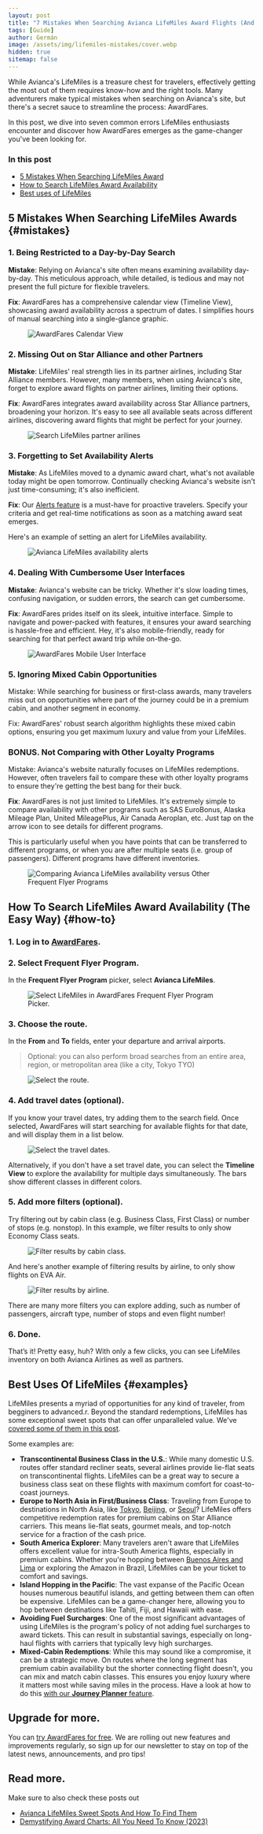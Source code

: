 ```yaml
---
layout: post
title: "7 Mistakes When Searching Avianca LifeMiles Award Flights (And How to Fix Them)"
tags: [Guide]
author: Germán
image: /assets/img/lifemiles-mistakes/cover.webp
hidden: true
sitemap: false
---
```


While Avianca's LifeMiles is a treasure chest for travelers, effectively getting the most out of them requires know-how and the right tools. Many adventurers make typical mistakes when searching on Avianca's site, but there's a secret sauce to streamline the process: AwardFares.

In this post, we dive into seven common errors LifeMiles enthusiasts encounter and discover how AwardFares emerges as the game-changer you've been looking for.


### In this post

- [5 Mistakes When Searching LifeMiles Award](#mistakes)
- [How to Search LifeMiles Award Availability](#how-to)
- [Best uses of LifeMiles](#examples)


## 5 Mistakes When Searching LifeMiles Awards {#mistakes}

### 1. Being Restricted to a Day-by-Day Search

**Mistake**: Relying on Avianca's site often means examining availability day-by-day. This meticulous approach, while detailed, is tedious and may not present the full picture for flexible travelers.

**Fix**: AwardFares has a comprehensive calendar view (Timeline View), showcasing award availability across a spectrum of dates. I simplifies hours of manual searching into a single-glance graphic.

<figure>
<img src="../assets/img/lifemiles-mistakes/timeline-view.webp" alt="AwardFares Calendar View" />
</figure>

### 2. Missing Out on Star Alliance and other Partners

**Mistake**: LifeMiles' real strength lies in its partner airlines, including Star Alliance members. However, many members, when using Avianca's site, forget to explore award flights on partner airlines, limiting their options.

**Fix**: AwardFares integrates award availability across Star Alliance partners, broadening your horizon. It's easy to see all available seats across different airlines, discovering award flights that might be perfect for your journey.

<figure>
<img src="../assets/img/lifemiles-mistakes/partners.webp" alt="Search LifeMiles partner arilines" />
</figure>


### 3. Forgetting to Set Availability Alerts

**Mistake**: As LifeMiles moved to a dynamic award chart, what's not available today might be open tomorrow. Continually checking Avianca's website isn't just time-consuming; it's also inefficient.

**Fix**: Our [Alerts feature](https://blog.awardfares.com/alerts/) is a must-have for proactive travelers. Specify your criteria and get real-time notifications as soon as a matching award seat emerges.

Here's an example of setting an alert for LifeMiles availability.

<figure>
<img src="../assets/img/lifemiles-mistakes/alerts.webp" alt="Avianca LifeMiles availability alerts" />
</figure>


### 4. Dealing With Cumbersome User Interfaces

**Mistake**: Avianca's website can be tricky. Whether it's slow loading times, confusing navigation, or sudden errors, the search can get cumbersome.

**Fix**: AwardFares prides itself on its sleek, intuitive interface. Simple to navigate and power-packed with features, it ensures your award searching is hassle-free and efficient. Hey, it's also mobile-friendly, ready for searching for that perfect award trip while on-the-go.

<figure>
<img src="../assets/img/lifemiles-mistakes/mobile.webp" alt="AwardFares Mobile User Interface" />
</figure>



### 5. Ignoring Mixed Cabin Opportunities

Mistake: While searching for business or first-class awards, many travelers miss out on opportunities where part of the journey could be in a premium cabin, and another segment in economy.

Fix: AwardFares' robust search algorithm highlights these mixed cabin options, ensuring you get maximum luxury and value from your LifeMiles.



### BONUS. Not Comparing with Other Loyalty Programs

Mistake: Avianca's website naturally focuses on LifeMiles redemptions. However, often travelers fail to compare these with other loyalty programs to ensure they're getting the best bang for their buck.

**Fix**: AwardFares is not just limited to LifeMiles. It's extremely simple to compare availability with other programs such as SAS EuroBonus, Alaska Mileage Plan, United MileagePlus, Air Canada Aeroplan, etc. Just tap on the arrow icon to see details for different programs.

This is particularly useful when you have points that can be transferred to different programs, or when you are after multiple seats (i.e. group of passengers). Different programs have different inventories.

<figure>
<img src="../assets/img/lifemiles-mistakes/comparison.webp" alt="Comparing Avianca LifeMiles availability versus Other Frequent Flyer Programs " />
</figure>



## How To Search LifeMiles Award Availability (The Easy Way) {#how-to}

### 1. Log in to [AwardFares](https://awardfares.com).

### 2. Select Frequent Flyer Program.

In the **Frequent Flyer Program** picker, select **Avianca LifeMiles**.

<figure>
<img src="/assets/img/lifemiles-sweet-spots/1-lifemiles-ffqtv.gif" alt="Select LifeMiles in AwardFares Frequent Flyer Program Picker." />
</figure>

### 3. Choose the route.

In the **From** and **To** fields, enter your departure and arrival airports.

> Optional: you can also perform broad searches from an entire area, region, or metropolitan area (like a city, Tokyo TYO)

<figure>
<img src="/assets/img/lifemiles-sweet-spots/2-route.gif" alt="Select the route." />
</figure>


### 4. Add travel dates (optional).

If you know your travel dates, try adding them to the search field. Once selected, AwardFares will start searching for available flights for that date, and will display them in a list below.

<figure>
<img src="/assets/img/lifemiles-sweet-spots/3-date.gif" alt="Select the travel dates." />
</figure>

Alternatively, if you don't have a set travel date, you can select the **Timeline View** to explore the availability for multiple days simultaneously. The bars show different classes in different colors.


### 5. Add more filters (optional).

Try filtering out by cabin class (e.g. Business Class, First Class) or number of stops (e.g. nonstop). In this example, we filter results to only show Economy Class seats.

<figure>
<img src="/assets/img/lifemiles-sweet-spots/4-class.gif" alt="Filter results by cabin class." />
</figure>

And here's another example of filtering results by airline, to only show flights on EVA Air.

<figure>
<img src="/assets/img/lifemiles-sweet-spots/5-airline.gif" alt="Filter results by airline." />
</figure>

There are many more filters you can explore adding, such as number of passengers, aircraft type, number of stops and even flight number!

### 6. Done.

That’s it! Pretty easy, huh? With only a few clicks, you can see LifeMiles inventory on both Avianca Airlines as well as partners.


## Best Uses Of LifeMiles {#examples}

LifeMiles presents a myriad of opportunities for any kind of traveler, from begginers to advanced.r. Beyond the standard redemptions, LifeMiles has some exceptional sweet spots that can offer unparalleled value. We've [covered some of them in this post](https://blog.awardfares.com/lifemiles-sweet-spots/).

Some examples are:

* **Transcontinental Business Class in the U.S.**: While many domestic U.S. routes offer standard recliner seats, several airlines provide lie-flat seats on transcontinental flights. LifeMiles can be a great way to secure a business class seat on these flights with maximum comfort for coast-to-coast journeys.
* **Europe to North Asia in First/Business Class**: Traveling from Europe to destinations in North Asia, like [Tokyo](https://awardfares.com/search?FRA.area:TYO.;z:lifemiles), [Beijing](https://awardfares.com/search?FRA.PEK.;z:lifemiles), or [Seoul](https://awardfares.com/search?FRA.ICN.;z:lifemiles)? LifeMiles offers competitive redemption rates for premium cabins on Star Alliance carriers. This means lie-flat seats, gourmet meals, and top-notch service for a fraction of the cash price.
* **South America Explorer**: Many travelers aren't aware that LifeMiles offers excellent value for intra-South America flights, especially in premium cabins. Whether you're hopping between [Buenos Aires and Lima](https://awardfares.com/search?area:BUE.LIM.;z:lifemiles) or exploring the Amazon in Brazil, LifeMiles can be your ticket to comfort and savings.
* **Island Hopping in the Pacific**: The vast expanse of the Pacific Ocean houses numerous beautiful islands, and getting between them can often be expensive. LifeMiles can be a game-changer here, allowing you to hop between destinations like Tahiti, Fiji, and Hawaii with ease.
* **Avoiding Fuel Surcharges**: One of the most significant advantages of using LifeMiles is the program's policy of not adding fuel surcharges to award tickets. This can result in substantial savings, especially on long-haul flights with carriers that typically levy high surcharges.
* **Mixed-Cabin Redemptions**: While this may sound like a compromise, it can be a strategic move. On routes where the long segment has premium cabin availability but the shorter connecting flight doesn't, you can mix and match cabin classes. This ensures you enjoy luxury where it matters most while saving miles in the process. Have a look at how to do this [with our **Journey Planner** feature](https://blog.awardfares.com/journey-planner/).


## Upgrade for more.


You can [try AwardFares for free](https://awardfares.com/). We are rolling out new features and improvements regularly, so sign up for our newsletter to stay on top of the latest news, announcements, and pro tips!


## Read more.

Make sure to also check these posts out

- [Avianca LifeMiles Sweet Spots And How To Find Them](https://blog.awardfares.com/lifemiles-sweet-spots/)
- [Demystifying Award Charts: All You Need To Know (2023)](https://blog.awardfares.com/demystifying-award-charts/)